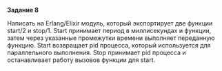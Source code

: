 **Задание 8**

Написать на Erlang/Elixir модуль, который экспортирует две функции start/2 и stop/1. Start принимает период в миллисекундах и функции, затем через указанные промежутки времени выполняет переданную функцию. Start возвращает pid процесса, который используется для параллельного выполнения. Stop принимает pid процесса и останавливает работу вызовов функции для start.